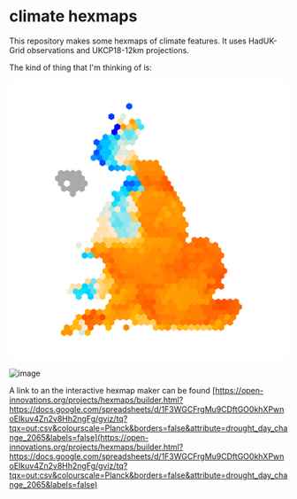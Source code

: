# climate hexmaps

This repository makes some hexmaps of climate features. It uses HadUK-Grid observations and UKCP18-12km projections. 

The kind of thing that I'm thinking of is:

![Change in the number of droughts day for a 30 year period centred on 2065](hexmap.png)

![image](https://user-images.githubusercontent.com/22472193/197246357-c21862d8-16d5-40b6-a76b-6294a290b7c5.png)


A link to an the interactive hexmap maker can be found [https://open-innovations.org/projects/hexmaps/builder.html?https://docs.google.com/spreadsheets/d/1F3WGCFrgMu9CDftGO0khXPwnoEIkuv4Zn2v8Hh2ngFg/gviz/tq?tqx=out:csv&colourscale=Planck&borders=false&attribute=drought_day_change_2065&labels=false](https://open-innovations.org/projects/hexmaps/builder.html?https://docs.google.com/spreadsheets/d/1F3WGCFrgMu9CDftGO0khXPwnoEIkuv4Zn2v8Hh2ngFg/gviz/tq?tqx=out:csv&colourscale=Planck&borders=false&attribute=drought_day_change_2065&labels=false)


